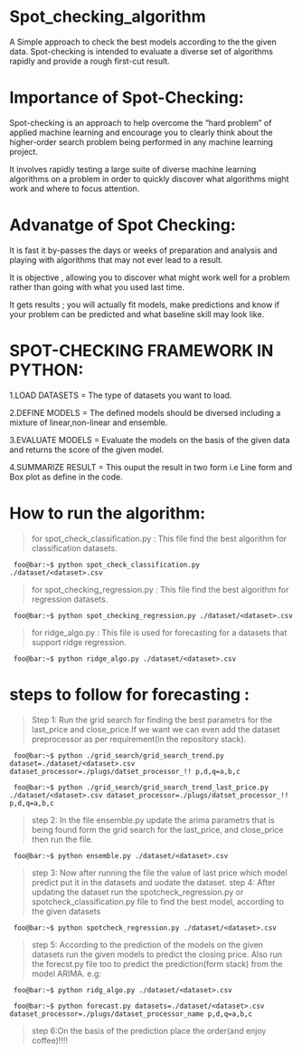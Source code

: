 # Spot_checking_algorithm

A Simple approach to check the best models according to the the given data.
Spot-checking is intended to evaluate a diverse set of algorithms rapidly and provide a rough first-cut result.

# Importance of Spot-Checking:

Spot-checking is an approach to help overcome the “hard problem” of applied machine learning and encourage you to clearly think about the higher-order search problem being performed in any machine learning project.

It involves rapidly testing a large suite of diverse machine learning algorithms on a problem in order to quickly discover what algorithms might work and where to focus attention.

# Advanatge of Spot Checking:

It is fast it by-passes the days or weeks of preparation and analysis and playing with algorithms that may not ever lead to a result.

It is objective , allowing you to discover what might work well for a problem rather than going with what you used last time.

It gets results ; you will actually fit models, make predictions and know if your problem can be predicted and what baseline skill may look like.

# SPOT-CHECKING FRAMEWORK IN PYTHON:

  1.LOAD DATASETS = The type of datasets you want to load.
  
  2.DEFINE MODELS = The defined models should be diversed including a mixture of linear,non-linear and ensemble.
  
  3.EVALUATE MODELS = Evaluate the models on the basis of the given data and returns the score of the given model.
  
  4.SUMMARIZE RESULT = This ouput the result in two form i.e Line form and Box plot as define in the code.

# How to run the algorithm:

> for spot_check_classification.py : This file find the best algorithm for classification datasets.

```console
 foo@bar:~$ python spot_check_classification.py ./dataset/<dataset>.csv
 ```

> for spot_checking_regression.py : This file find the best algorithm for regression datasets.

```console
 foo@bar:~$ python spot_checking_regression.py ./dataset/<dataset>.csv
 ```
> for ridge_algo.py : This file is used for forecasting for a datasets that support ridge regression.

```console
 foo@bar:~$ python ridge_algo.py ./dataset/<dataset>.csv
 ```
# steps to follow for forecasting :
> Step 1: Run the grid search for finding the best parametrs for the last_price and close_price.If we want we can even add the dataset preprocessor as per requirement(in the repository stack).
```console
 foo@bar:~$ python ./grid_search/grid_search_trend.py dataset=./dataset/<dataset>.csv dataset_processor=./plugs/datset_processor_!! p,d,q=a,b,c
 ```

```console
 foo@bar:~$ python ./grid_search/grid_search_trend_last_price.py ./dataset/<dataset>.csv dataset_processor=./plugs/datset_processor_!! p,d,q=a,b,c
 ```
> step 2: In the file ensemble.py update the arima parametrs that is being found form the grid search for the last_price, and close_price then run the file.

```console
 foo@bar:~$ python ensemble.py ./dataset/<dataset>.csv
 ```
> step 3: Now after running the file the value of last price which model predict put it in the datasets and uodate the dataset.
> step 4: After updating the dataset run the spotcheck_regression.py or spotcheck_classification.py file to find the best model, according to the given datasets

```console
 foo@bar:~$ python spotcheck_regression.py ./dataset/<dataset>.csv
 ```
> step 5: According to the prediction of the models on the given datasets run the given models to predict the closing price.
Also run the forecst.py file too to predict the prediction(form stack) from the model ARIMA.
e.g:

```console
 foo@bar:~$ python ridg_algo.py ./dataset/<dataset>.csv
 ```
 
```console
 foo@bar:~$ python forecast.py datasets=./dataset/<dataset>.csv dataset_processor=./plugs/dataset_processor_name p,d,q=a,b,c
 ```
 >step 6:On the basis of the prediction place the order(and enjoy coffee)!!!! 
